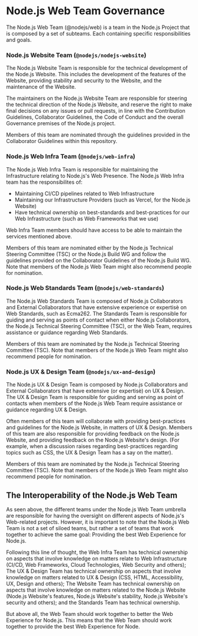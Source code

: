 # Node.js Web Team Governance

The Node.js Web Team (@nodejs/web) is a team in the Node.js Project that is composed by a set of subteams. Each containing specific responsibilities and goals.

### Node.js Website Team (`@nodejs/nodejs-website`)

The Node.js Website Team is responsible for the technical development of the Node.js Website. This includes the development of the features of the Website, providing stability and security to the Website, and the maintenance of the Website.

The maintainers on the Node.js Website Team are responsible for steering the technical direction of the Node.js Website, and reserve the right to make final decisions on any issues or pull requests, in line with the Contribution Guidelines, Collaborator Guidelines, the Code of Conduct and the overall Governance premises of the Node.js project.

Members of this team are nominated through the guidelines provided in the Collaborator Guidelines within this repository.

### Node.js Web Infra Team (`@nodejs/web-infra`)

The Node.js Web Infra Team is responsible for maintaining the Infrastructure relating to Node.js's Web Presence. The Node.js Web Infra team has the responsibilites of:

- Maintaining CI/CD pipelines related to Web Infrastructure
- Maintaining our Infrastructure Providers (such as Vercel, for the Node.js Website)
- Have technical ownership on best-standards and best-practices for our Web Infrastructure (such as Web Frameworks that we use)

Web Infra Team members should have access to be able to maintain the services mentioned above.

Members of this team are nominated either by the Node.js Technical Steering Committee (TSC) or the Node.js Build WG and follow the guidelines provided on the Collaborator Guidelines of the Node.js Build WG. Note that members of the Node.js Web Team might also recommend people for nomination.

### Node.js Web Standards Team (`@nodejs/web-standards`)

The Node.js Web Standards Team is composed of Node.js Collaborators and External Collaborators that have extensive experience or expertisè on Web Standards, such as Ecma262. The Standards Team is responsible for guiding and serving as points of contact when either Node.js Collaborators, the Node.js Technical Steering Committee (TSC), or the Web Team, requires assistance or guidance regarding Web Standards.

Members of this team are nominated by the Node.js Technical Steering Committee (TSC). Note that members of the Node.js Web Team might also recommend people for nomination.

### Node.js UX & Design Team (`@nodejs/ux-and-design`)

The Node.js UX & Design Team is composed by Node.js Collaborators and External Collaborators that have extensive (or expertisè) on UX & Design. The UX & Design Team is responsible for guiding and serving as point of contacts when members of the Node.js Web Team require assistance or guidance regarding UX & Design.

Often members of this team will collaborate with providing best-practices and guidelines for the Node.js Website, in matters of UX & Design. Members of this team are also responsible for providing feedback on the Node.js Website, and providing feedback on the Node.js Website's design. (For example, when a discussion raises regarding best-practices regarding topics such as CSS, the UX & Design Team has a say on the matter).

Members of this team are nominated by the Node.js Technical Steering Committee (TSC). Note that members of the Node.js Web Team might also recommend people for nomination.

## The Interoperability of the Node.js Web Team

As seen above, the different teams under the Node.js Web Team umbrella are responsible for having the oversight on different aspects of Node.js's Web-related projects. However, it is important to note that the Node.js Web Team is not a set of siloed teams, but rather a set of teams that work together to achieve the same goal: Providing the best Web Experience for Node.js.

Following this line of thought, the Web Infra Team has technical ownership on aspects that involve knowledge on matters relate to Web Infrastructure (CI/CD, Web Frameworks, Cloud Technologies, Web Security and others); The UX & Design Team has technical ownership on aspects that involve knowledge on matters related to UX & Design (CSS, HTML, Accessibility, UX, Design and others); The Website Team has technical ownership on aspects that involve knowledge on matters related to the Node.js Website (Node.js Website's features, Node.js Website's stability, Node.js Website's security and others); and the Standards Team has technical ownership.

But above all, the Web Team should work together to better the Web Experience for Node.js. This means that the Web Team should work together to provide the best Web Experience for Node.

